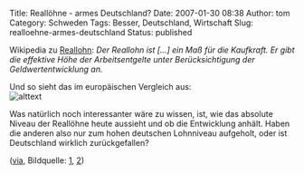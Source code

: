Title: Reallöhne  -  armes Deutschland?
Date: 2007-01-30 08:38
Author: tom
Category: Schweden
Tags: Besser, Deutschland, Wirtschaft
Slug: realloehne-armes-deutschland
Status: published

Wikipedia zu [Reallohn](http://de.wikipedia.org/wiki/Reallohn): *Der
Reallohn ist [...] ein Maß für die Kaufkraft. Er gibt die effektive Höhe
der Arbeitsentgelte unter Berücksichtigung der Geldwertentwicklung an.*

Und so sieht das im europäischen Vergleich aus:  
![alttext](/pic/reallohne.jpg)

Was natürlich noch interessanter wäre zu wissen, ist, wie das absolute
Niveau der Reallöhne heute aussieht und ob die Entwicklung anhält. Haben
die anderen also nur zum hohen deutschen Lohnniveau aufgeholt, oder ist
Deutschland wirklich zurückgefallen?

([via](http://salongen.de/notiser/?p=603), Bildquelle:
[1](http://www.boeckler.de/pdf/pm_ta_2005_06_13.pdf),
[2](http://www.sueddeutsche.de/,tt4l5/wirtschaft/artikel/878/54824/))

